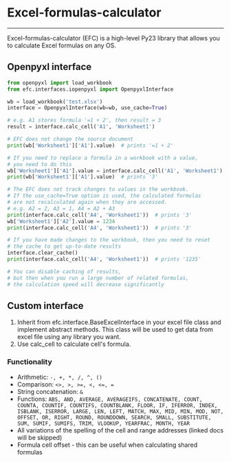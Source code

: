 # Excel-formulas-calculator

---
Excel-formulas-calculator (EFC) is a high-level Py23 library that allows you to calculate Excel formulas on any OS.

## Openpyxl interface
```python
from openpyxl import load_workbook
from efc.interfaces.iopenpyxl import OpenpyxlInterface

wb = load_workbook('test.xlsx')
interface = OpenpyxlInterface(wb=wb, use_cache=True)

# e.g. A1 stores formula '=1 + 2', then result = 3
result = interface.calc_cell('A1', 'Worksheet1')

# EFC does not change the source document
print(wb['Worksheet1']['A1'].value)  # prints '=1 + 2'

# If you need to replace a formula in a workbook with a value,
# you need to do this
wb['Worksheet1']['A1'].value = interface.calc_cell('A1', 'Worksheet1')
print(wb['Worksheet1']['A1'].value)  # prints '3'

# The EFC does not track changes to values in the workbook.
# If the use_cache=True option is used, the calculated formulas
# are not recalculated again when they are accessed.
# e.g. A2 = 2, A3 = 1, A4 = A2 + A3
print(interface.calc_cell('A4', 'Worksheet1'))  # prints '3'
wb['Worksheet1']['A2'].value = 1234
print(interface.calc_cell('A4', 'Worksheet1'))  # prints '3'

# If you have made changes to the workbook, then you need to reset
# the cache to get up-to-date results
interface.clear_cache()
print(interface.calc_cell('A4', 'Worksheet1'))  # prints '1235'

# You can disable caching of results,
# but then when you run a large number of related formulas,
# the calculation speed will decrease significantly
```


## Custom interface
1. Inherit from efc.interface.BaseExcelInterface in your excel file class and implement abstract methods. This class will be used to get data from excel file using any library you want.
2. Use calc_cell to calculate cell's formula.

### Functionality

* Arithmetic: ``-, +, *, /, ^, ()``
* Comparison: ``<>, >, >=, <, <=, =``
* String concatenation: ``&``
* Functions: `ABS, AND, AVERAGE, AVERAGEIFS, CONCATENATE, COUNT, COUNTA, COUNTIF, COUNTIFS, COUNTBLANK, FLOOR, IF, IFERROR, INDEX, ISBLANK, ISERROR, LARGE, LEN, LEFT, MATCH, MAX, MID, MIN, MOD, NOT, OFFSET, OR, RIGHT, ROUND, ROUNDDOWN, SEARCH, SMALL, SUBSTITUTE, SUM, SUMIF, SUMIFS, TRIM, VLOOKUP, YEARFRAC, MONTH, YEAR`
* All variations of the spelling of the cell and range addresses (linked docs will be skipped)
* Formula cell offset - this can be useful when calculating shared formulas
